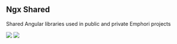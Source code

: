 Ngx Shared
---

Shared Angular libraries used in public and private Emphori projects

![](https://img.shields.io/depfu/Emphori/ngx-shared.svg?style=flat-square)
![](https://img.shields.io/travis/Emphori/ngx-shared.svg?style=flat-square)
